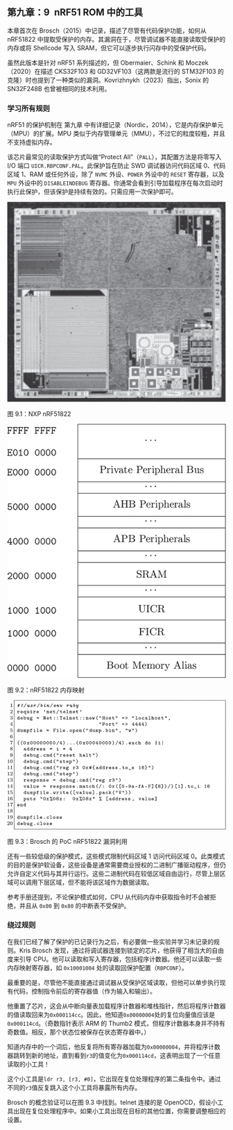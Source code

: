 ## 第九章：**9 nRF51 ROM 中的工具**

本章首次在 Brosch（2015）中记录，描述了尽管有代码保护功能，如何从 nRF51822 中提取受保护的内存。其漏洞在于，尽管调试器不能直接读取受保护的内存或将 Shellcode 写入 SRAM，但它可以逐步执行闪存中的受保护代码。

虽然此版本是针对 nRF51 系列描述的，但 Obermaier、Schink 和 Moczek（2020）在描述 CKS32F103 和 GD32VF103（这两款是流行的 STM32F103 的克隆）时也提到了一种类似的漏洞。Kovrizhnykh（2023）指出，Sonix 的 SN32F248B 也曾被相同的技术利用。

### **学习所有规则**

nRF51 的保护机制在 第九章 中有详细记录（Nordic，2014），它是内存保护单元（MPU）的扩展。MPU 类似于内存管理单元（MMU），不过它的粒度较粗，并且不支持虚拟内存。

该芯片最常见的读取保护方式叫做“Protect All”（`PALL`），其配置方法是将零写入 I/O 端口 `UICR.RBPCONF.PAL`。此保护旨在防止 SWD 调试器访问代码区域 0、代码区域 1、RAM 或任何外设，除了 `NVMC` 外设、`POWER` 外设中的 `RESET` 寄存器，以及 `MPU` 外设中的 `DISABLEINDEBUG` 寄存器。你通常会看到引导加载程序在每次启动时执行此保护，但该保护是持续有效的。只需应用一次保护即可。

![Image](img/f0100-01.jpg)

图 9.1：NXP nRF51822

![Image](img/f0101-01.jpg)

图 9.2：nRF51822 内存映射

![Image](img/f0102-01.jpg)

图 9.3：Brosch 的 PoC nRF51822 漏洞利用

还有一些较低级的保护模式，这些模式限制代码区域 1 访问代码区域 0。此类模式的目的是保护软设备，这些设备是通常需要商业授权的二进制广播驱动程序，但仍允许自定义代码与其并行运行。这些二进制代码在较低区域自由运行，尽管上层区域可以调用下层区域，但不能将该区域作为数据读取。

参考手册还提到，不论保护模式如何，CPU 从代码内存中获取指令时不会被拒绝，并且从 `0x00` 到 `0x80` 的中断表不受保护。

### **绕过规则**

在我们已经了解了保护的已记录行为之后，有必要做一些实验并学习未记录的规则。Kris Brosch 发现，通过将调试器连接到锁定的芯片，他获得了相当大的自由度来引导 CPU。他可以读取和写入寄存器，包括程序计数器。他还可以读取一些内存映射寄存器，如 `0x10001004` 处的读取回保护配置（`RBPCONF`）。

最重要的是，尽管他不能直接通过调试器从受保护区域读取，但他可以单步执行现有代码，控制指令前后的寄存器值（作为输入和输出）。

他重置了芯片，这会从中断向量表加载程序计数器和堆栈指针，然后将程序计数器的值读取回来为`0x000114cc`。因此，他知道`0x00000004`处的复位向量值应该是`0x000114cd`。（奇数指针表示 ARM 的 Thumb2 模式，但程序计数器本身并不持有奇数值。相反，那个状态位被保存在状态寄存器中。）

知道内存中的一个词后，他反复将所有寄存器加载为`0x00000004`，并将程序计数器跳转到新的地址，直到看到`r3`的值变化为`0x000114cd`，这表明出现了一个任意读取的小工具！

这个小工具是`ldr r3, [r3, #0]`，它出现在复位处理程序的第二条指令中。通过不同的`r3`值反复跳入这个小工具将暴露所有内存。

Brosch 的概念验证可以在图 9.3 中找到。telnet 连接的是 OpenOCD，假设小工具出现在复位处理程序中。如果小工具出现在目标的其他位置，你需要调整相应的设置。

